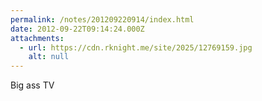 ```yaml
---
permalink: /notes/201209220914/index.html
date: 2012-09-22T09:14:24.000Z
attachments:
  - url: https://cdn.rknight.me/site/2025/12769159.jpg
    alt: null
---
```


Big ass TV
